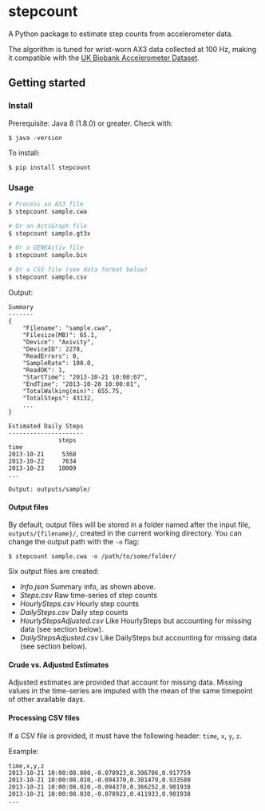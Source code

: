 # stepcount

A Python package to estimate step counts from accelerometer data.

The algorithm is tuned for wrist-worn AX3 data collected at 100 Hz, making it compatible with the [UK Biobank Accelerometer Dataset](https://journals.plos.org/plosone/article?id=10.1371/journal.pone.0169649).


## Getting started

### Install

Prerequisite: Java 8 (1.8.0) or greater. Check with:

```console
$ java -version
```

To install:

<!-- ```console
$ pip install git+https://github.com/OxWearables/stepcount.git@master#egg=stepcount
``` -->

<!-- ```console
$ pip install git+ssh://git@github.com/OxWearables/stepcount.git@master#egg=stepcount
``` -->

```console
$ pip install stepcount
```

### Usage

```bash
# Process an AX3 file
$ stepcount sample.cwa

# Or an ActiGraph file
$ stepcount sample.gt3x

# Or a GENEActiv file
$ stepcount sample.bin

# Or a CSV file (see data format below)
$ stepcount sample.csv
```

Output:
```console
Summary
-------
{
    "Filename": "sample.cwa",
    "Filesize(MB)": 65.1,
    "Device": "Axivity",
    "DeviceID": 2278,
    "ReadErrors": 0,
    "SampleRate": 100.0,
    "ReadOK": 1,
    "StartTime": "2013-10-21 10:00:07",
    "EndTime": "2013-10-28 10:00:01",
    "TotalWalking(min)": 655.75,
    "TotalSteps": 43132,
    ...
}

Estimated Daily Steps
---------------------
              steps
time
2013-10-21     5368
2013-10-22     7634
2013-10-23    10009
...

Output: outputs/sample/
```

#### Output files
By default, output files will be stored in a folder named after the input file, `outputs/{filename}/`, created in the current working directory. You can change the output path with the `-o` flag:

```console
$ stepcount sample.cwa -o /path/to/some/folder/
```

Six output files are created:

- *Info.json* Summary info, as shown above.
- *Steps.csv* Raw time-series of step counts
- *HourlySteps.csv* Hourly step counts
- *DailySteps.csv* Daily step counts
- *HourlyStepsAdjusted.csv* Like HourlySteps but accounting for missing data (see section below).
- *DailyStepsAdjusted.csv* Like DailySteps but accounting for missing data (see section below).

#### Crude vs. Adjusted Estimates
Adjusted estimates are provided that account for missing data.
Missing values in the time-series are imputed with the mean of the same timepoint of other available days.

#### Processing CSV files
If a CSV file is provided, it must have the following header: `time`, `x`, `y`, `z`. 

Example:

```console
time,x,y,z
2013-10-21 10:00:08.000,-0.078923,0.396706,0.917759
2013-10-21 10:00:08.010,-0.094370,0.381479,0.933580
2013-10-21 10:00:08.020,-0.094370,0.366252,0.901938
2013-10-21 10:00:08.030,-0.078923,0.411933,0.901938
...
```
